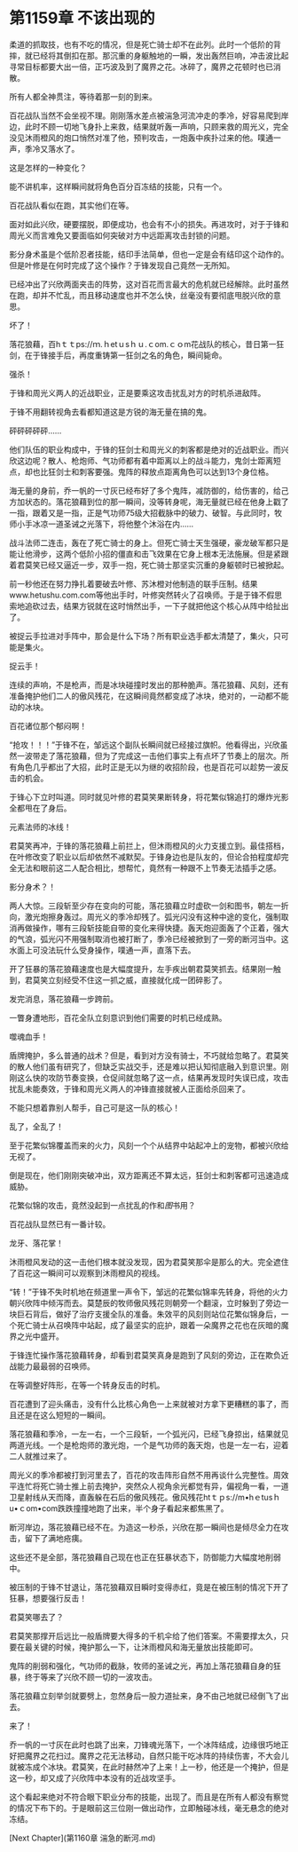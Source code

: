 # 第1159章 不该出现的

柔道的抓取技，也有不吃的情况，但是死亡骑士却不在此列。此时一个低阶的背摔，就已经将其倒扣在那。那沉重的身躯触地的一瞬，发出轰然巨响，冲击波比起寻常目标都要大出一倍，正巧波及到了魔界之花。冰碎了，魔界之花顿时也已消散。

所有人都全神贯注，等待着那一刻的到来。

百花战队当然不会坐视不理。刚刚落水差点被湍急河流冲走的季冷，好容易爬到岸边，此时不顾一切地飞身扑上来救，结果就听轰一声响，只顾来救的周光义，完全没见沐雨橙风的炮口悄然对准了他，预判攻击，一炮轰中疾扑过来的他。噗通一声，季冷又落水了。

这是怎样的一种变化？

能不讲机率，这样瞬间就将角色百分百冻结的技能，只有一个。

百花战队看似在跑，其实他们在等。

面对如此兴欣，硬要摆脱，即便成功，也会有不小的损失。再进攻时，对于于锋和周光义而言难免又要面临如何突破对方中远距离攻击封锁的问题。

影分身术虽是个低阶忍者技能，结印手法简单，但也一定是会有结印这个动作的。但是叶修是在何时完成了这个操作？于锋发现自己竟然一无所知。

已经冲出了兴欣两面夹击的阵势，这对百花而言最大的危机就已经解除。此时虽然在跑，却并不忙乱，而且移动速度也并不怎么快，丝毫没有要彻底甩脱兴欣的意思。

坏了！

落花狼藉，百hｔｔps://ｍ.ｈetｕsｈｕ.ｃom.ｃｏm花战队的核心，昔日第一狂剑，在于锋接手后，再度重铸第一狂剑之名的角色，瞬间毙命。

强杀！

于锋和周光义两人的近战职业，正是要乘这攻击扰乱对方的时机杀进敌阵。

于锋不用翻转视角去看都知道这是方锐的海无量在搞的鬼。

砰砰砰砰砰……

他们队伍的职业构成中，于锋的狂剑士和周光义的刺客都是绝对的近战职业。而兴欣这边呢？散人、枪炮师、气功师都有着中距离以上的战斗能力，鬼剑士距离短点，却也比狂剑士和刺客要强。鬼阵的释放点距离角色可以达到13个身位格。

海无量的身前，乔一帆的一寸灰已经布好了多个鬼阵，减防御的，给伤害的，给己方加状态的。落花狼藉到位的那一瞬间，没等转身呢，海无量就已经在他身上戳了一指，跟着又是一指，正是气功师75级大招截脉中的破力、破智。与此同时，牧师小手冰凉一道圣诫之光落下，将他整个沐浴在内……

战斗法师二连击，轰在了死亡骑士的身上。但死亡骑士天生强硬，豪龙破军都只是能让他滑步，这两个低阶小招的僵直和击飞效果在它身上根本无法施展。但是紧跟着君莫笑已经又逼近一步，双手一抱，死亡骑士那坚实沉重的身躯顿时已被掀起。

前一秒他还在努力挣扎着要破去叶修、苏沐橙对他制造的联手压制。结果www.hetushu.com.com等他出手时，叶修突然转火了召唤师。于是于锋不假思索地追砍过去，结果方锐就在这时悄然出手，一下子就把他这个核心从阵中给扯出了。

被捉云手拉进对手阵中，那会是什么下场？所有职业选手都太清楚了，集火，只可能是集火。

捉云手！

连续的声响，不是枪声，而是冰块碰撞时发出的那种脆声。落花狼藉、风刻，还有准备掩护他们二人的傲风残花，在这瞬间竟然都变成了冰块，绝对的，一动都不能动的冰块。

百花诸位那个郁闷啊！

“抢攻！！！”于锋不在，邹远这个副队长瞬间就已经接过旗帜。他看得出，兴欣虽然一波带走了落花狼藉，但为了完成这一击他们事实上有点坏了节奏上的层次。所有角色几乎都出了大招，此时正是无以为继的收招阶段，也是百花可以趁势一波反击的机会。

于锋心下立时叫道。同时就见叶修的君莫笑果断转身，将花繁似锦追打的爆炸光影全都甩在了身后。

元素法师的冰线！

君莫笑再冲，于锋的落花狼藉上前拦上，但沐雨橙风的火力支援立到。最佳搭档，在叶修改变了职业以后却依然不减默契。于锋身边也是队友的，但论合拍程度却完全无法和眼前这二人配合相比，想帮忙，竟然有一种跟不上节奏无法插手之感。

影分身术？！

两人大惊。三段斩至少存在变向的可能，落花狼藉立时虚砍一剑和图书，朝左一折向，激光炮擦身轰过。周光义的季冷却残了。弧光闪没有这种中途的变化，强制取消再做操作，哪有三段斩技能自带的变化来得快捷。轰天炮迎面轰了个正着，强大的气浪，弧光闪不用强制取消也被打断了，季冷已经被掀到了一旁的断河当中。这水面上可没法玩什么受身操作，噗通一声，直落下去。

开了狂暴的落花狼藉速度也是大幅度提升，左手疾出朝君莫笑抓去。结果刚一触到，君莫笑立刻经受不住这一抓之威，直接就化成一团碎影了。

发完消息，落花狼藉一步跨前。

一瞥身遭地形，百花全队立刻意识到他们需要的时机已经成熟。

噬魂血手！

盾牌掩护，多么普通的战术？但是，看到对方没有骑士，不巧就给忽略了。君莫笑的散人他们虽有研究了，但缺乏实战交手，还是难以把认知彻底融入到意识里。刚刚这么快的攻防节奏变换，仓促间就忽略了这一点，结果再发现时失误已成，攻击扰乱未能奏效，于锋和周光义两人的冲锋直接就被人正面给杀回来了。

不能只想着靠别人帮手，自己可是这一队的核心！

乱了，全乱了！

至于花繁似锦覆盖而来的火力，风刻一个个从结界中站起冲上的宠物，都被兴欣给无视了。

倒是现在，他们刚刚突破冲出，双方距离还不算太远，狂剑士和刺客都可迅速造成威胁。

花繁似锦的攻击，竟然没起到一点扰乱的作和*图*书用？

百花战队显然已有一番计较。

龙牙、落花掌！

沐雨橙风发动的这一击他们根本就没发现，因为君莫笑那伞是那么的大。完全遮住了百花这一瞬间可以观察到沐雨橙风的视线。

“转！”于锋不失时机地在频道里一声令下，邹远的花繁似锦率先转身，将他的火力朝兴欣阵中倾泻而去。莫楚辰的牧师傲风残花则朝旁一个翻滚，立时躲到了旁边一块巨石背后，做好了治疗支援全队的准备。朱效平的风刻则站位花繁似锦身后，一个死亡骑士从召唤阵中站起，成了最坚实的庇护，跟着一朵魔界之花也在灰暗的魔界之光中盛开。

于锋连忙操作落花狼藉转身，却看到君莫笑真身是跑到了风刻的旁边，正在欺负近战能力最最弱的召唤师。

在等调整好阵形，在等一个转身反击的时机。

百花遭到了迎头痛击，没有什么比核心角色一上来就被对方拿下更糟糕的事了，而且还是在这么短短的一瞬间。

落花狼藉和季冷，一左一右，一个三段斩，一个弧光闪，已经飞身掠出，结果就见两道光线。一个是枪炮师的激光炮，一个是气功师的轰天炮，也是一左一右，迎着二人就推过来了。

周光义的季冷都被打到河里去了，百花的攻击阵形自然不用再谈什么完整性。周效平连忙将死亡骑士推上前去掩护，突然众人视角余光都觉有异，偏视角一看，一道卫星射线从天而降，直轰躲在石后的傲风残花。傲风残花htｔｐs://m•hｅtusｈu•ｃom•com跌跌撞撞地跑了出来，半个身子看起来都焦黑了。

断河岸边，落花狼藉已经不在。为造这一秒杀，兴欣在那一瞬间也是倾尽全力在攻击，留下了满地疮痍。

这些还不是全部，落花狼藉自己现在也正在狂暴状态下，防御能力大幅度地削弱中。

被压制的于锋不甘退让，落花狼藉双目瞬时变得赤红，竟是在被压制的情况下开了狂暴，想要强行反击！

君莫笑哪去了？

君莫笑那撑开后远比一般盾牌要大得多的千机伞给了他们答案。不需要撑太久，只要在最关键的时候，掩护那么一下，让沐雨橙风和海无量放出技能即可。

鬼阵的削弱和强化，气功师的截脉，牧师的圣诫之光，再加上落花狼藉自身的狂暴，终于等来了兴欣不顾一切的一波攻击。

落花狼藉立刻举剑就要劈上，忽然身后一股力道扯来，身不由己地就已经倒飞了出去。

来了！

乔一帆的一寸灰在此时也跳了出来，刀锋魂光落下，一个冰阵结成，边缘很巧地正好把魔界之花扫过。魔界之花无法移动，自然只能干吃冰阵的持续伤害，不大会儿就被冻成个冰块。君莫笑，在此时赫然冲了上来！上一秒，他还是一个掩护，但是这一秒，却又成了兴欣阵中本没有的近战攻坚手。

这个看起来绝对不符合眼下职业分布的技能，出现了。而且是在所有人都没有察觉的情况下布下的。于是眼前这三位刚一做出动作，立即触碰冰线，毫无悬念的绝对冻结。



[Next Chapter](第1160章 湍急的断河.md)